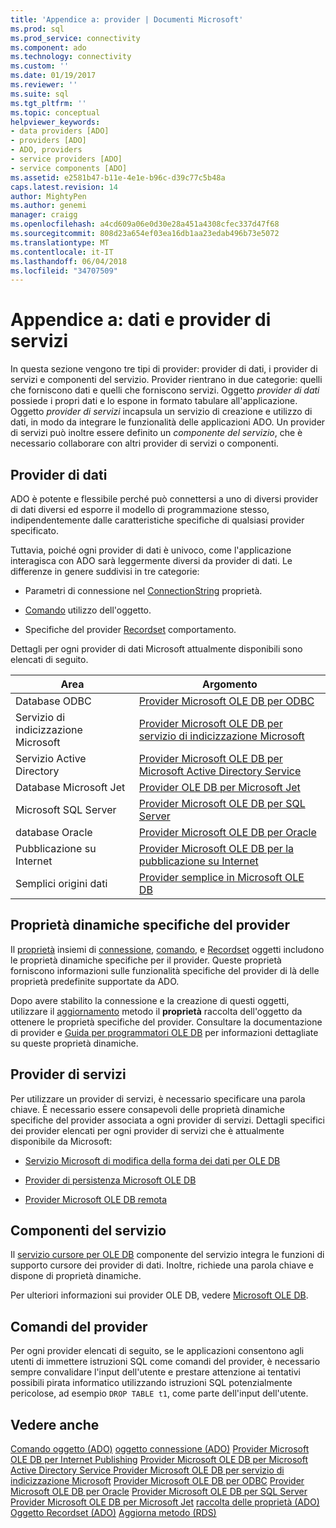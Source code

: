 ```yaml
---
title: 'Appendice a: provider | Documenti Microsoft'
ms.prod: sql
ms.prod_service: connectivity
ms.component: ado
ms.technology: connectivity
ms.custom: ''
ms.date: 01/19/2017
ms.reviewer: ''
ms.suite: sql
ms.tgt_pltfrm: ''
ms.topic: conceptual
helpviewer_keywords:
- data providers [ADO]
- providers [ADO]
- ADO, providers
- service providers [ADO]
- service components [ADO]
ms.assetid: e2581b47-b11e-4e1e-b96c-d39c77c5b48a
caps.latest.revision: 14
author: MightyPen
ms.author: genemi
manager: craigg
ms.openlocfilehash: a4cd609a06e0d30e28a451a4308cfec337d47f68
ms.sourcegitcommit: 808d23a654ef03ea16db1aa23edab496b73e5072
ms.translationtype: MT
ms.contentlocale: it-IT
ms.lasthandoff: 06/04/2018
ms.locfileid: "34707509"
---
```

# <a name="appendix-a-data-and-service-providers"></a>Appendice a: dati e provider di servizi
In questa sezione vengono tre tipi di provider: provider di dati, i provider di servizi e componenti del servizio. Provider rientrano in due categorie: quelli che forniscono dati e quelli che forniscono servizi. Oggetto *provider di dati* possiede i propri dati e lo espone in formato tabulare all'applicazione. Oggetto *provider di servizi* incapsula un servizio di creazione e utilizzo di dati, in modo da integrare le funzionalità delle applicazioni ADO. Un provider di servizi può inoltre essere definito un *componente del servizio*, che è necessario collaborare con altri provider di servizi o componenti.

## <a name="data-providers"></a>Provider di dati
 ADO è potente e flessibile perché può connettersi a uno di diversi provider di dati diversi ed esporre il modello di programmazione stesso, indipendentemente dalle caratteristiche specifiche di qualsiasi provider specificato.

 Tuttavia, poiché ogni provider di dati è univoco, come l'applicazione interagisca con ADO sarà leggermente diversi da provider di dati. Le differenze in genere suddivisi in tre categorie:

-   Parametri di connessione nel [ConnectionString](../../../ado/reference/ado-api/connectionstring-property-ado.md) proprietà.

-   [Comando](../../../ado/reference/ado-api/command-object-ado.md) utilizzo dell'oggetto.

-   Specifiche del provider [Recordset](../../../ado/reference/ado-api/recordset-object-ado.md) comportamento.

 Dettagli per ogni provider di dati Microsoft attualmente disponibili sono elencati di seguito.

|Area|Argomento|
|----------|-----------|
|Database ODBC|[Provider Microsoft OLE DB per ODBC](../../../ado/guide/appendixes/microsoft-ole-db-provider-for-odbc.md)|
|Servizio di indicizzazione Microsoft|[Provider Microsoft OLE DB per servizio di indicizzazione Microsoft](../../../ado/guide/appendixes/microsoft-ole-db-provider-for-microsoft-indexing-service.md)|
|Servizio Active Directory|[Provider Microsoft OLE DB per Microsoft Active Directory Service](../../../ado/guide/appendixes/microsoft-ole-db-provider-for-microsoft-active-directory-service.md)|
|Database Microsoft Jet|[Provider OLE DB per Microsoft Jet](../../../ado/guide/appendixes/microsoft-ole-db-provider-for-microsoft-jet.md)|
|Microsoft SQL Server|[Provider Microsoft OLE DB per SQL Server](../../../ado/guide/appendixes/microsoft-ole-db-provider-for-sql-server.md)|
|database Oracle|[Provider Microsoft OLE DB per Oracle](../../../ado/guide/appendixes/microsoft-ole-db-provider-for-oracle.md)|
|Pubblicazione su Internet|[Provider Microsoft OLE DB per la pubblicazione su Internet](../../../ado/guide/appendixes/microsoft-ole-db-provider-for-internet-publishing.md)|
|Semplici origini dati|[Provider semplice in Microsoft OLE DB](../../../ado/guide/appendixes/microsoft-ole-db-simple-provider.md)|

## <a name="provider-specific-dynamic-properties"></a>Proprietà dinamiche specifiche del provider
 Il [proprietà](../../../ado/reference/ado-api/properties-collection-ado.md) insiemi di [connessione](../../../ado/reference/ado-api/connection-object-ado.md), [comando](../../../ado/reference/ado-api/command-object-ado.md), e [Recordset](../../../ado/reference/ado-api/recordset-object-ado.md) oggetti includono le proprietà dinamiche specifiche per il provider. Queste proprietà forniscono informazioni sulle funzionalità specifiche del provider di là delle proprietà predefinite supportate da ADO.

 Dopo avere stabilito la connessione e la creazione di questi oggetti, utilizzare il [aggiornamento](../../../ado/reference/ado-api/refresh-method-ado.md) metodo il **proprietà** raccolta dell'oggetto da ottenere le proprietà specifiche del provider. Consultare la documentazione di provider e [Guida per programmatori OLE DB](http://msdn.microsoft.com/3c5e2dd5-35e5-4a93-ac3a-3818bb43bbf8) per informazioni dettagliate su queste proprietà dinamiche.

## <a name="service-providers"></a>Provider di servizi
 Per utilizzare un provider di servizi, è necessario specificare una parola chiave. È necessario essere consapevoli delle proprietà dinamiche specifiche del provider associata a ogni provider di servizi. Dettagli specifici dei provider elencati per ogni provider di servizi che è attualmente disponibile da Microsoft:

-   [Servizio Microsoft di modifica della forma dei dati per OLE DB](../../../ado/guide/appendixes/microsoft-data-shaping-service-for-ole-db-ado-service-provider.md)

-   [Provider di persistenza Microsoft OLE DB](../../../ado/guide/appendixes/microsoft-ole-db-persistence-provider-ado-service-provider.md)

-   [Provider Microsoft OLE DB remota](../../../ado/guide/appendixes/microsoft-ole-db-remoting-provider-ado-service-provider.md)

## <a name="service-components"></a>Componenti del servizio
 Il [servizio cursore per OLE DB](../../../ado/guide/appendixes/microsoft-cursor-service-for-ole-db-ado-service-component.md) componente del servizio integra le funzioni di supporto cursore dei provider di dati. Inoltre, richiede una parola chiave e dispone di proprietà dinamiche.

 Per ulteriori informazioni sui provider OLE DB, vedere [Microsoft OLE DB](https://msdn.microsoft.com/library/windows/desktop/ms722784.aspx).

## <a name="provider-commands"></a>Comandi del provider
 Per ogni provider elencati di seguito, se le applicazioni consentono agli utenti di immettere istruzioni SQL come comandi del provider, è necessario sempre convalidare l'input dell'utente e prestare attenzione ai tentativi possibili pirata informatico utilizzando istruzioni SQL potenzialmente pericolose, ad esempio `DROP TABLE t1`, come parte dell'input dell'utente.

## <a name="see-also"></a>Vedere anche
 [Comando oggetto (ADO)](../../../ado/reference/ado-api/command-object-ado.md) [oggetto connessione (ADO)](../../../ado/reference/ado-api/connection-object-ado.md) [Provider Microsoft OLE DB per Internet Publishing](../../../ado/guide/appendixes/microsoft-ole-db-provider-for-internet-publishing.md) [Provider Microsoft OLE DB per Microsoft Active Directory Service ](../../../ado/guide/appendixes/microsoft-ole-db-provider-for-microsoft-active-directory-service.md) [Provider Microsoft OLE DB per servizio di indicizzazione Microsoft](../../../ado/guide/appendixes/microsoft-ole-db-provider-for-microsoft-indexing-service.md) [Provider Microsoft OLE DB per ODBC](../../../ado/guide/appendixes/microsoft-ole-db-provider-for-odbc.md) [Provider Microsoft OLE DB per Oracle](../../../ado/guide/appendixes/microsoft-ole-db-provider-for-oracle.md) [Provider Microsoft OLE DB per SQL Server](../../../ado/guide/appendixes/microsoft-ole-db-provider-for-sql-server.md) [Provider Microsoft OLE DB per Microsoft Jet](../../../ado/guide/appendixes/microsoft-ole-db-provider-for-microsoft-jet.md) [raccolta delle proprietà (ADO)](../../../ado/reference/ado-api/properties-collection-ado.md) [ Oggetto Recordset (ADO)](../../../ado/reference/ado-api/recordset-object-ado.md) [Aggiorna metodo (RDS)](../../../ado/reference/rds-api/refresh-method-rds.md)
